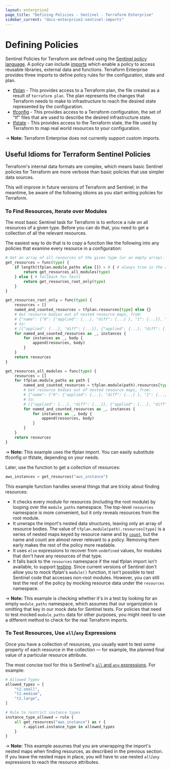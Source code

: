 ```yaml
---
layout: enterprise2
page_title: "Defining Policies - Sentinel - Terraform Enterprise"
sidebar_current: "docs-enterprise2-sentinel-imports"
---
```


# Defining Policies

Sentinel Policies for Terraform are defined using the [Sentinel policy
language](https://docs.hashicorp.com/sentinel/language/). A policy can include
[imports](https://docs.hashicorp.com/sentinel/concepts/imports) which enable a
policy to access reusable libraries, external data and functions. Terraform
Enterprise provides three imports to define policy rules for the configuration,
state and plan.

- [tfplan](./tfplan.html) - This provides access to a Terraform plan, the file created as a result of `terraform plan`.	 The plan represents the changes that Terraform needs to make to infrastructure to reach the desired state represented by the configuration.
- [tfconfig](./tfconfig.html) - This provides access to a Terraform configuration, the set of "tf" files that are used to describe the desired infrastructure state.
- [tfstate](./tfstate.html) - This provides access to the Terraform state, the file used by Terraform to map real world resources to your configuration.

-> **Note:** Terraform Enterprise does not currently support custom imports.

## Useful Idioms for Terraform Sentinel Policies

Terraform's internal data formats are complex, which means basic Sentinel policies for Terraform are more verbose than basic policies that use simpler data sources.

This will improve in future versions of Terraform and Sentinel; in the meantime, be aware of the following idioms as you start writing policies for Terraform.

### To Find Resources, Iterate over Modules

The most basic Sentinel task for Terraform is to enforce a rule on all resources of a given type. Before you can do that, you need to get a collection of all the relevant resources.

The easiest way to do that is to copy a function like the following into any policies that examine every resource in a configuration:

```python
# Get an array of all resources of the given type (or an empty array).
get_resources = func(type) {
	if length(tfplan.module_paths else []) > 0 { # always true in the real tfplan import
		return get_resources_all_modules(type)
	} else { # fallback for tests
		return get_resources_root_only(type)
	}
}

get_resources_root_only = func(type) {
	resources = []
	named_and_counted_resources = tfplan.resources[type] else {}
	# Get resource bodies out of nested resource maps, from:
	# {"name": {"0": {"applied": {...}, "diff": {...} }, "1": {...}}, "name": {...}}
	# to:
	# [{"applied": {...}, "diff": {...}}, {"applied": {...}, "diff": {...}}, ...]
	for named_and_counted_resources as _, instances {
		for instances as _, body {
			append(resources, body)
		}
	}
	return resources
}

get_resources_all_modules = func(type) {
	resources = []
	for tfplan.module_paths as path {
		named_and_counted_resources = tfplan.module(path).resources[type] else {}
		# Get resource bodies out of nested resource maps, from:
		# {"name": {"0": {"applied": {...}, "diff": {...} }, "1": {...}}, "name": {...}}
		# to:
		# [{"applied": {...}, "diff": {...}}, {"applied": {...}, "diff": {...}}, ...]
		for named_and_counted_resources as _, instances {
			for instances as _, body {
				append(resources, body)
			}
		}
	}
	return resources
}
```

-> **Note:** This example uses the tfplan import. You can easily substitute tfconfig or tfstate, depending on your needs.

Later, use the function to get a collection of resources:

```python
aws_instances = get_resources("aws_instance")
```

This example function handles several things that are tricky about finding resources:

- It checks every module for resources (including the root module) by looping over the `module_paths` namespace. The top-level `resources` namespace is more convenient, but it only reveals resources from the root module.
- It unwraps the import's nested data structures, leaving only an array of resource bodies. The value of `tfplan.module(path).resources[type]` is a series of nested maps keyed by resource name and by [`count`](/docs/configuration/resources.html#count), but the name and count are almost never relevant to a policy. Removing them early makes the rest of the policy more readable.
- It uses `else` expressions to recover from `undefined` values, for modules that don't have any resources of that type.
- It falls back to the `resources` namespace if the real tfplan import isn't available, to support [testing](https://docs.hashicorp.com/sentinel/writing/testing). Since current versions of Sentinel don't allow you to mock tfplan's `module()` function, it isn't possible to test Sentinel code that accesses non-root modules. However, you can still test the rest of the policy by mocking resource data under the `resources` namespace.

-> **Note:** This example is checking whether it's in a test by looking for an empty `module_paths` namespace, which assumes that our organization is omitting that key in our mock data for Sentinel tests. For policies that need to test mocked `module_paths` data for other purposes, you might need to use a different method to check for the real Terraform imports.

### To Test Resources, Use `all`/`any` Expressions

Once you have a collection of resources, you usually want to test some property of each resource in the collection — for example, the planned final value of a particular resource attribute.

The most concise tool for this is Sentinel's [`all` and `any` expressions](https://docs.hashicorp.com/sentinel/language/boolexpr#any-all-expressions). For example:

```python
# Allowed Types
allowed_types = [
	"t2.small",
	"t2.medium",
	"t2.large",
]

# Rule to restrict instance types
instance_type_allowed = rule {
	all get_resources("aws_instance") as r {
		r.applied.instance_type in allowed_types
	}
}
```

-> **Note:** This example assumes that you are unwrapping the import's nested maps when finding resources, as described in the previous section. If you leave the nested maps in place, you will have to use nested `all`/`any` expressions to reach the resource attributes.
